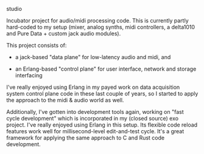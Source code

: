 studio

Incubator project for audio/midi processing code.  This is currently
partly hard-coded to my setup (mixer, analog synths, midi controllers,
a delta1010 and Pure Data + custom jack audio modules).

This project consists of:

- a jack-based "data plane" for low-latency audio and midi, and

- an Erlang-based "control plane" for user interface, network and
  storage interfacing


I've really enjoyed using Erlang in my payed work on data acquisition
system control plane code in these last couple of years, so I started
to apply the approach to the midi & audio world as well.

Additionally, I've gotten into development tools again, working on
"fast cycle development" which is incorporated in my (closed source)
exo project.  I've really enjoyed using Erlang in this setup.  Its
flexible code reload features work well for millisecond-level
edit-and-test cycle.  It's a great framework for applying the same
approach to C and Rust code development.



